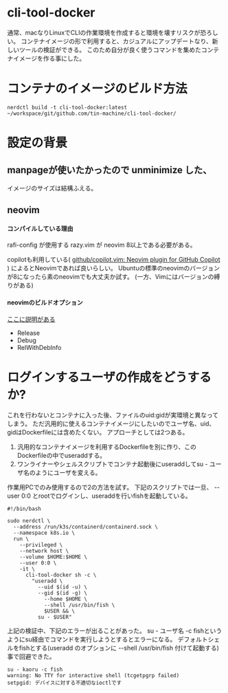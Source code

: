 # cli-tool-docker

通常、macなりLinuxでCLIの作業環境を作成すると環境を壊すリスクが恐ろしい。
コンテナイメージの形で利用すると、カジュアルにアップデートなり、新しいツールの検証ができる。
このため自分が良く使うコマンドを集めたコンテナイメージを作る事にした。

# コンテナのイメージのビルド方法

```
nerdctl build -t cli-tool-docker:latest ~/workspace/git/github.com/tin-machine/cli-tool-docker/
```

# 設定の背景

## manpageが使いたかったので unminimize した、
イメージのサイズは結構ふえる。

## neovim

#### コンパイルしている理由
rafi-config が使用する razy.vim が neovim 8以上である必要がある。

copilotも利用している( [github/copilot.vim: Neovim plugin for GitHub Copilot](https://github.com/github/copilot.vim) ) によるとNeovimであれば良いらしい。
Ubuntuの標準のneovimのバージョンが8になったら素のneovimでも大丈夫か試す。
(一方、Vimにはバージョンの縛りがある)

#### neovimのビルドオプション
[ここに説明がある](https://github.com/neovim/neovim/wiki/Building-Neovim#building)
- Release
- Debug
- RelWithDebInfo

# ログインするユーザの作成をどうするか?

これを行わないとコンテナに入った後、ファイルのuid:gidが実環境と異なってしまう。
ただ汎用的に使えるコンテナイメージにしたいのでユーザ名、uid、gidはDockerfileには含めたくない。
アプローチとしては2つある。

1. 汎用的なコンテナイメージを利用するDockerfileを別に作り、このDockerfileの中でuseraddする。
2. ワンライナーやシェルスクリプトでコンテナ起動後にuseraddしてsu - ユーザ名のようにユーザを変える。

作業用PCでのみ使用するので2の方法を試す。
下記のスクリプトでは一旦、 --user 0:0 とrootでログインし、useraddを行いfishを起動している。

```
#!/bin/bash

sudo nerdctl \
  --address /run/k3s/containerd/containerd.sock \
  --namespace k8s.io \
  run \
    --privileged \
    --network host \
    --volume $HOME:$HOME \
    --user 0:0 \
    -it \
      cli-tool-docker sh -c \
        "useradd \
          --uid $(id -u) \
          --gid $(id -g) \
	        --home $HOME \
	        --shell /usr/bin/fish \
	        $USER && \
	      su - $USER"
```

上記の検証中、下記のエラーが出ることがあった。
su - ユーザ名 -c fishというようにsu経由でコマンドを実行しようとするとエラーになる。
デフォルトシェルをfishとする(useradd のオプションに --shell /usr/bin/fish 付けて起動する)事で回避できた。

```
su - kaoru -c fish
warning: No TTY for interactive shell (tcgetpgrp failed)
setpgid: デバイスに対する不適切なioctlです
```
